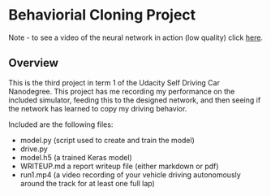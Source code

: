 # Behaviorial Cloning Project

Note - to see a video of the neural network in action (low quality) click [here](https://www.youtube.com/watch?v=OkTmC32dEcA).

Overview
---
This is the third project in term 1 of the Udacity Self Driving Car Nanodegree. This project has me recording my performance on the included simulator, feeding this to the designed network, and then seeing if the network has learned to copy my driving behavior.

Included are the following files:
* model.py (script used to create and train the model)
* drive.py
* model.h5 (a trained Keras model)
* WRITEUP.md a report writeup file (either markdown or pdf)
* run1.mp4 (a video recording of your vehicle driving autonomously around the track for at least one full lap)
